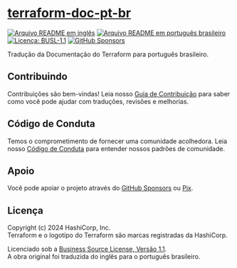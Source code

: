 # [terraform-doc-pt-br][page]

[![Arquivo README em inglês][badge-readme-en]][readme-en]
[![Arquivo README em português brasileiro][badge-readme-pt-br]][readme-pt-br]
[![Licença: BUSL-1.1][badge-license]][LICENSE]
[![GitHub Sponsors][badge-github-sponsors]][github-sponsors]

Tradução da Documentação do Terraform para português brasileiro.

## Contribuindo

Contribuições são bem-vindas!
Leia nosso [Guia de Contribuição][contributing] para saber como você pode ajudar
com traduções, revisões e melhorias.

## Código de Conduta

Temos o comprometimento de fornecer uma comunidade acolhedora.
Leia nosso [Código de Conduta][code-of-conduct] para entender nossos padrões de
comunidade.

## Apoio

Você pode apoiar o projeto através do [GitHub Sponsors][github-sponsors] ou
[Pix][sponsor].

## Licença

Copyright (c) 2024 HashiCorp, Inc.<br>
Terraform e o logotipo do Terraform são marcas registradas da HashiCorp.

Licenciado sob a [Business Source License, Versão 1.1][license].<br>
A obra original foi traduzida do inglês para o português brasileiro.

[badge-github-sponsors]: https://img.shields.io/github/sponsors/docsdevbr

[badge-license]: https://img.shields.io/badge/license-BUSL--1.1-blue

[badge-readme-en]: https://img.shields.io/badge/lang-en-blue

[badge-readme-pt-br]: https://img.shields.io/badge/lang-pt--br-blue

[contributing]: https://github.com/docsdevbr/.github/blob/main/CONTRIBUTING.md

[code-of-conduct]: https://github.com/docsdevbr/.github/blob/main/CODE_OF_CONDUCT.md

[github-sponsors]: https://github.com/sponsors/docsdevbr

[license]: LICENSE

[page]: https://docs.dev.br/docs/terraform/doc/

[readme-en]: README.EN.md

[readme-pt-br]: README.md

[sponsor]: https://docs.dev.br/apoie-o-projeto
